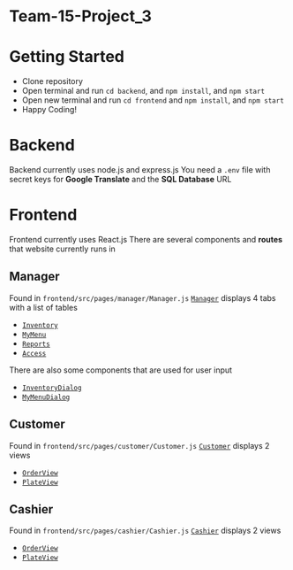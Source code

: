 # Team-15-Project_3


# Getting Started
- Clone repository
- Open terminal and run `cd backend`, and `npm install`, and `npm start`
- Open new terminal and run `cd frontend` and `npm install`, and `npm start`
- Happy Coding!

# Backend
Backend currently uses node.js and express.js
You need a `.env` file with secret keys for **Google Translate** and the **SQL Database** URL

# Frontend
Frontend currently uses React.js 
There are several components and **routes** that website currently runs in 

## Manager
Found in `frontend/src/pages/manager/Manager.js`
[`Manager`](./OtherPages/Manager.md) displays 4 tabs with a list of tables
  - [`Inventory`](./OtherPages/Inventory.md)
  - [`MyMenu`](./OtherPages/MyMenu.md)
  - [`Reports`](./OtherPages/Reports.md)
  - [`Access`](./OtherPages/Access.md)

There are also some components that are used for user input
  - [`InventoryDialog`](./OtherPages/InventoryDialog.md)
  - [`MyMenuDialog`](./OtherPages/MyMenuDialog.md)
  
## Customer
Found in `frontend/src/pages/customer/Customer.js`
[`Customer`](./OtherPages/Customer.md) displays 2 views
  - [`OrderView`](./OtherPages/OrderView.md)
  - [`PlateView`](./OtherPages/PlateView.md)

## Cashier 
Found in `frontend/src/pages/cashier/Cashier.js`
[`Cashier`](./OtherPages/Cashier.md) displays 2 views
  - [`OrderView`](./OtherPages/OrderView.md)
  - [`PlateView`](./OtherPages/PlateView.md)
